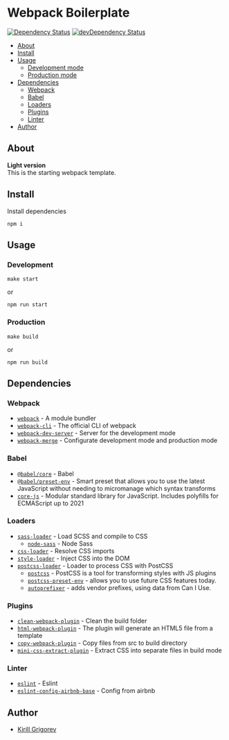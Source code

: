 # Webpack Boilerplate

[![Dependency Status](https://david-dm.org/GKoil/frontend-project-lvl2.svg)](https://david-dm.org/GKoil/Webpack-Boilerplate)
[![devDependency Status](https://david-dm.org/GKoil/frontend-project-lvl2/dev-status.svg)](https://david-dm.org/GKoil/Webpack-Boilerplate?type=dev)


* [About](#About)
* [Install](#Install)
* [Usage](#Usage)
  * [Development mode](#Development)
  * [Production mode](#Production)
* [Dependencies](#Dependencies)
  * [Webpack](#Webpack)
  * [Babel](#Babel)
  * [Loaders](#Loaders)
  * [Plugins](#Plugins)
  * [Linter](#Linter)
* [Author](#Author)

## About
**Light version**
</br>
This is the starting webpack template.


## Install
Install dependencies
```
npm i
```

## Usage

### Development
```
make start
```
or
```
npm run start
```

### Production
```
make build
```
or
```
npm run build
```

## Dependencies
### Webpack
- [`webpack`](https://github.com/webpack/webpack) - A module bundler
- [`webpack-cli`](https://github.com/webpack/webpack-cli) - The official CLI of webpack
- [`webpack-dev-server`](https://github.com/webpack/webpack-dev-server) - Server for the development mode
- [`webpack-merge`](https://github.com/survivejs/webpack-merge) - Configurate development mode and production mode

### Babel

- [`@babel/core`](https://www.npmjs.com/package/@babel/core) - Babel
- [`@babel/preset-env`](https://babeljs.io/docs/en/babel-preset-env) - Smart preset that allows you to use the latest JavaScript without needing to micromanage which syntax transforms
- [`core-js`](https://github.com/zloirock/core-js) - Modular standard library for JavaScript. Includes polyfills for ECMAScript up to 2021

### Loaders
- [`sass-loader`](https://webpack.js.org/loaders/sass-loader/) - Load SCSS and compile to CSS
  - [`node-sass`](https://github.com/sass/node-sass) - Node Sass
- [`css-loader`](https://webpack.js.org/loaders/css-loader/) - Resolve CSS imports
- [`style-loader`](https://webpack.js.org/loaders/style-loader/) - Inject CSS into the DOM
- [`postcss-loader`](https://github.com/webpack-contrib/postcss-loader/) - Loader to process CSS with PostCSS
  - [`postcss`](https://github.com/postcss/postcss/) - PostCSS is a tool for transforming styles with JS plugins
  - [`postcss-preset-env`](https://github.com/jonathantneal/postcss-preset-env) - allows you to use future CSS features today.
  - [`autoprefixer`](https://github.com/postcss/autoprefixer) - adds vendor prefixes, using data from Can I Use.
### Plugins
- [`clean-webpack-plugin`](https://github.com/johnagan/clean-webpack-plugin) - Clean the build folder
- [`html-webpack-plugin`](https://github.com/jantimon/html-webpack-plugin) - The plugin will generate an HTML5 file from a template
- [`copy-webpack-plugin`](https://github.com/webpack-contrib/copy-webpack-plugin) - Copy files from src to build directory
- [`mini-css-extract-plugin`](https://github.com/webpack-contrib/mini-css-extract-plugin) - Extract CSS into separate files in build mode

### Linter
- [`eslint`](https://github.com/eslint/eslint) - Eslint
- [`eslint-config-airbnb-base`](https://github.com/airbnb/javascript/tree/master/packages/eslint-config-airbnb-base) - Config from airbnb

## Author
- [Kirill Grigorev](https://github.com/GKoil)